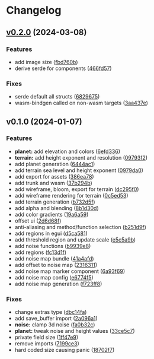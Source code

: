# Changelog

## [v0.2.0](https://github.com/manankarnik/bevy_generative/compare/v0.1.0...v0.2.0) (2024-03-08)

### Features

* add image size
([fbd760b](https://github.com/manankarnik/bevy_generative/commit/fbd760b3e579f6f3b6cff806a3d96c6f27d10b2f))
* derive serde for components
([466fd57](https://github.com/manankarnik/bevy_generative/commit/466fd5731b49af0408f42281e45828ab4c45eba5))

### Fixes

* serde default all structs
([6829675](https://github.com/manankarnik/bevy_generative/commit/68296753783358721a6dda5ad4b8fdb6f36c55cf))
* wasm-bindgen called on non-wasm targets
([3aa437e](https://github.com/manankarnik/bevy_generative/commit/3aa437e72e62a0d42c4c93020a22daed86018f7b))

## v0.1.0 (2024-01-07)

### Features

* **planet:** add elevation and colors
([6efd336](https://github.com/manankarnik/bevy_generative/commit/6efd336a116aa79916eec57ecec5238dfad511cb))
* **terrain:** add height exponent and resolution
([09793f2](https://github.com/manankarnik/bevy_generative/commit/09793f21315cfb7bc8660ee3b7b03862a8783ead))
* add planet generation
([6444ac1](https://github.com/manankarnik/bevy_generative/commit/6444ac199c85afc7e09250f8b8144d824e52e57c))
* add terrain sea level and height exponent
([0979da0](https://github.com/manankarnik/bevy_generative/commit/0979da0806bea5e2e9b95ddc049c8adb8dd698e6))
* add export for assets
([386ea78](https://github.com/manankarnik/bevy_generative/commit/386ea78be2b218f118ae0c4b2665617d789d991e))
* add trunk and wasm
([37b294b](https://github.com/manankarnik/bevy_generative/commit/37b294b567d27f8995c6a7a116b5035736287fe2))
* add wireframe, bloom, export for terrain
([dc295f0](https://github.com/manankarnik/bevy_generative/commit/dc295f07ca846cd0f94862c073c430c96e4457e9))
* add wireframe rendering for terrain
([0c5ed53](https://github.com/manankarnik/bevy_generative/commit/0c5ed531b2f0aed98654326bc6ea8a58f7b26b3e))
* add terrain generation
([b732d5f](https://github.com/manankarnik/bevy_generative/commit/b732d5f252b949249084620b4e2eda906ceafad4))
* add alpha and blending
([8b1d30d](https://github.com/manankarnik/bevy_generative/commit/8b1d30d4deb671092e6068dc95f704c5071744c5))
* add color gradients
([19a6a59](https://github.com/manankarnik/bevy_generative/commit/19a6a59de3004ee0de1df89e62d8f69bd7e2e99a))
* offset ui
([2d6d68f](https://github.com/manankarnik/bevy_generative/commit/2d6d68fe3a659babbdbfd2664d3fbc6e7c77ad25))
* anti-aliasing and method/function selection
([b251d9f](https://github.com/manankarnik/bevy_generative/commit/b251d9f057ef319f25a6677af4710dcfada0c539))
* add regions in egui
([d5ca581](https://github.com/manankarnik/bevy_generative/commit/d5ca581fef557f7767b8ed4ede4c998e7d1ee13e))
* add threshold region and update scale
([e5c5a9b](https://github.com/manankarnik/bevy_generative/commit/e5c5a9b54fa1fecea2cc2110621be42910313f7b))
* add noise functions
([b9939e8](https://github.com/manankarnik/bevy_generative/commit/b9939e8b80c9f33734445eac78f5c8576e567d58))
* add regions
([fc13d1f](https://github.com/manankarnik/bevy_generative/commit/fc13d1fdda04d5aad17381b3ca0cb2e22bae2d05))
* add noise map bundle
([41a4afd](https://github.com/manankarnik/bevy_generative/commit/41a4afd570ac8ff18709dced70a3c9c06acae487))
* add offset to noise map
([2316311](https://github.com/manankarnik/bevy_generative/commit/2316311dfdbb98417ef568e51048996de13fe0db))
* add noise map marker component
([6a93f69](https://github.com/manankarnik/bevy_generative/commit/6a93f6911b4af0a11ec1a6e3c5e2882bf6e049c0))
* add noise map config
([e6774f5](https://github.com/manankarnik/bevy_generative/commit/e6774f5eb7b1a8eede32de50301e0a6a5773df60))
* add noise map generation
([f723ff8](https://github.com/manankarnik/bevy_generative/commit/f723ff8007ec1df55ed43e8d4eb2d95d64082048))

### Fixes

* change extras type
([dbc14fa](https://github.com/manankarnik/bevy_generative/commit/dbc14fa20a0b495ef9b9500058729c7001c94197))
* add save_buffer import
([2a096a1](https://github.com/manankarnik/bevy_generative/commit/2a096a1d1e460ab60bb99f68c5a72664f1d7ef8b))
* **noise:** clamp 3d noise
([fa0b32c](https://github.com/manankarnik/bevy_generative/commit/fa0b32cc75ad283d3eae82b35eacdd25280443b7))
* **planet:** tweak noise and height values
([33ce5c7](https://github.com/manankarnik/bevy_generative/commit/33ce5c7ff64064c4633239d742dc8ba64cb989e3))
* private field size
([1ff47e9](https://github.com/manankarnik/bevy_generative/commit/1ff47e94cc138044d6cd434be88ae35e4a1d8532))
* remove imports
([7199ce3](https://github.com/manankarnik/bevy_generative/commit/7199ce395d5feb9ae9154e05cda997fc28c36aa1))
* hard coded size causing panic
([18702f7](https://github.com/manankarnik/bevy_generative/commit/18702f79662b00574f600fde08c2901f15183d09))
